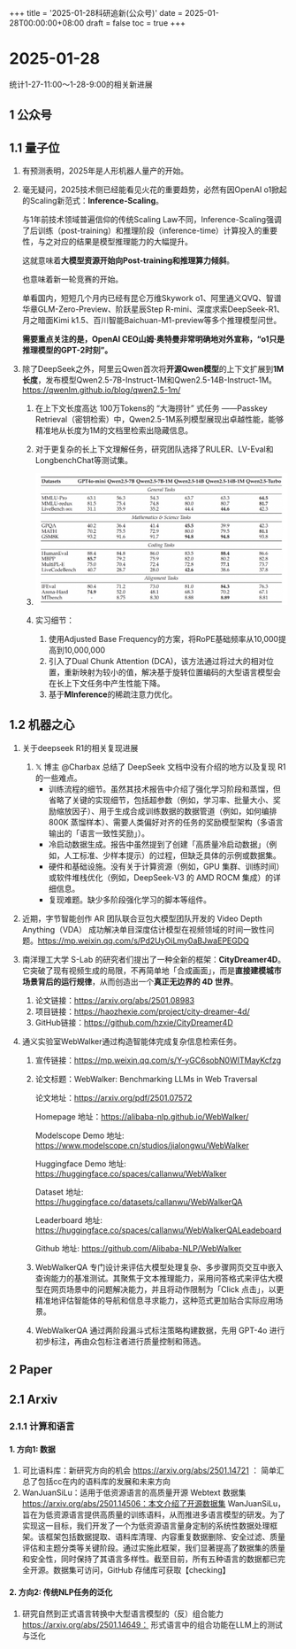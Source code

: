 +++
title = '2025-01-28科研追新(公众号)'
date = 2025-01-28T00:00:00+08:00
draft = false
toc = true
+++

# 2025-01-28

统计1-27-11:00～1-28-9:00的相关新进展

## 1 公众号

## 1.1 量子位

1. 有预测表明，2025年是人形机器人量产的开始。
2. 毫无疑问，2025技术侧已经能看见火花的重要趋势，必然有因OpenAI o1掀起的Scaling新范式：**Inference-Scaling**。

   与1年前技术领域普遍信仰的传统Scaling Law不同，Inference-Scaling强调了后训练（post-training）和推理阶段（inference-time）计算投入的重要性，与之对应的结果是模型推理能力的大幅提升。

   这就意味着**大模型资源开始向Post-training和推理算力倾斜**。

   也意味着新一轮竞赛的开始。

   单看国内，短短几个月内已经有昆仑万维Skywork o1、阿里通义QVQ、智谱华章GLM-Zero-Preview、阶跃星辰Step R-mini、深度求索DeepSeek-R1、月之暗面Kimi k1.5、百川智能Baichuan-M1-preview等多个推理模型问世。

   **需要重点关注的是，OpenAI CEO山姆·奥特曼非常明确地对外宣称，“o1只是推理模型的GPT-2时刻”。**
3. 除了DeepSeek之外，阿里云Qwen首次将**开源Qwen模型**的上下文扩展到**1M长度**，发布模型Qwen2.5-7B-Instruct-1M和Qwen2.5-14B-Instruct-1M。 https://qwenlm.github.io/blog/qwen2.5-1m/

   1. 在上下文长度高达 100万Tokens的 “大海捞针” 式任务 ——Passkey Retrieval（密钥检索）中，Qwen2.5-1M系列模型展现出卓越性能，能够精准地从长度为1M的文档里检索出隐藏信息。
   2. 对于更复杂的长上下文理解任务，研究团队选择了RULER、LV-Eval和LongbenchChat等测试集。
   3. ![image-20250128094942050](./picture/image-20250128094942050.png)
   4. 实习细节：

      1. 使用Adjusted Base Frequency的方案，将RoPE基础频率从10,000提高到10,000,000
      2. 引入了Dual Chunk Attention (DCA)，该方法通过将过大的相对位置，重新映射为较小的值，解决基于旋转位置编码的大型语言模型会在长上下文任务中产生性能下降。
      3. 基于**MInference**的稀疏注意力优化。

## 1.2 机器之心

1. 关于deepseek R1的相关复现进展

   1. 𝕏 博主 @Charbax 总结了 DeepSeek 文档中没有介绍的地方以及复现 R1 的一些难点。
      - 训练流程的细节。虽然其技术报告中介绍了强化学习阶段和蒸馏，但省略了关键的实现细节，包括超参数（例如，学习率、批量大小、奖励缩放因子）、用于生成合成训练数据的数据管道（例如，如何编排 800K 蒸馏样本）、需要人类偏好对齐的任务的奖励模型架构（多语言输出的「语言一致性奖励」）。
      - 冷启动数据生成。报告中虽然提到了创建「高质量冷启动数据」（例如，人工标准、少样本提示）的过程，但缺乏具体的示例或数据集。
      - 硬件和基础设施。没有关于计算资源（例如，GPU 集群、训练时间）或软件堆栈优化（例如，DeepSeek-V3 的 AMD ROCM 集成）的详细信息。
      - 复现难题。缺少多阶段强化学习的脚本等组件。
2. 近期，字节智能创作 AR 团队联合豆包大模型团队开发的 Video Depth Anything（VDA） 成功解决单目深度估计模型在视频领域的时间一致性问题。https://mp.weixin.qq.com/s/Pd2UyOiLmy0aBJwaEPEGDQ
3. 南洋理工大学 S-Lab 的研究者们提出了一种全新的框架：**CityDreamer4D**。它突破了现有视频生成的局限，不再简单地「合成画面」，而是**直接建模城市场景背后的运行规律**，从而创造出一个**真正无边界的 4D 世界**。

   1. 论文链接：https://arxiv.org/abs/2501.08983
   2. 项目链接：https://haozhexie.com/project/city-dreamer-4d/
   3. GitHub链接：https://github.com/hzxie/CityDreamer4D
4. 通义实验室WebWalker通过构造智能体完成复杂信息检索任务。

   1. 宣传链接：https://mp.weixin.qq.com/s/Y-yGC6sobN0WITMayKcfzg
   2. 论文标题：WebWalker: Benchmarking LLMs in Web Traversal

      论文地址：https://arxiv.org/pdf/2501.07572

      Homepage 地址：https://alibaba-nlp.github.io/WebWalker/

      Modelscope Demo 地址: https://www.modelscope.cn/studios/jialongwu/WebWalker

      Huggingface Demo 地址: https://huggingface.co/spaces/callanwu/WebWalker

      Dataset 地址: https://huggingface.co/datasets/callanwu/WebWalkerQA

      Leaderboard 地址: https://huggingface.co/spaces/callanwu/WebWalkerQALeadeboard

      Github 地址: https://github.com/Alibaba-NLP/WebWalker
   3. WebWalkerQA 专门设计来评估大模型处理复杂、多步骤网页交互中嵌入查询能力的基准测试。其聚焦于文本推理能力，采用问答格式来评估大模型在网页场景中的问题解决能力，并且将动作限制为「Click 点击」，以更精准地评估智能体的导航和信息寻求能力，这种范式更加贴合实际应用场景。
   4. WebWalkerQA 通过两阶段漏斗式标注策略构建数据，先用 GPT-4o 进行初步标注，再由众包标注者进行质量控制和筛选。

## 2 Paper

## 2.1 Arxiv

### 2.1.1 计算和语言

#### 1. 方向1: 数据

1. 可比语料库：新研究方向的机会 https://arxiv.org/abs/2501.14721 ： 简单汇总了包括cc在内的语料库的发展和未来方向
2. WanJuanSiLu：适用于低资源语言的高质量开源 Webtext 数据集 https://arxiv.org/abs/2501.14506：本文介绍了开源数据集 WanJuanSiLu，旨在为低资源语言提供高质量的训练语料，从而推进多语言模型的研发。为了实现这一目标，我们开发了一个为低资源语言量身定制的系统性数据处理框架。该框架包括数据提取、语料库清理、内容重复数据删除、安全过滤、质量评估和主题分类等关键阶段。通过实施此框架，我们显著提高了数据集的质量和安全性，同时保持了其语言多样性。截至目前，所有五种语言的数据都已完全开源。数据集可访问，GitHub 存储库可获取【checking】

#### 2. 方向2: 传统NLP任务的泛化

1. 研究自然到正式语言转换中大型语言模型的（反）组合能力 https://arxiv.org/abs/2501.14649： 形式语言中的组合功能在LLM上的测试与泛化
